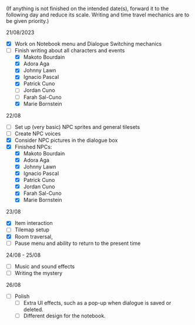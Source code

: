 
(If anything is not finished on the intended date(s), forward it to the following day and reduce its scale. Writing and time travel mechanics are to be given priority.)

21/08/2023
- [x] Work on Notebook menu and Dialogue Switching mechanics
- [ ] Finish writing about all characters and events
	- [x] Makoto Bourdain
	- [x] Adora Aga
	- [x] Johnny Lawn
	- [x] Ignacio Pascal
	- [x] Patrick Cuno
	- [ ] Jordan Cuno
	- [ ] Farah Sal-Cuno
	- [x] Marie Bornstein

22/08
- [ ] Set up (very basic) NPC sprites and general tilesets
- [ ] Create NPC voices
- [x] Consider NPC pictures in the dialogue box
- [x] Finished NPCs:
	- [x] Makoto Bourdain
	- [x] Adora Aga
	- [x] Johnny Lawn
	- [x] Ignacio Pascal
	- [x] Patrick Cuno
	- [x] Jordan Cuno
	- [x] Farah Sal-Cuno
	- [x] Marie Bornstein

23/08
- [x] Item interaction
- [ ] Tilemap setup
- [x] Room traversal,
- [ ] Pause menu and ability to return to the present time

24/08 - 25/08
- [ ] Music and sound effects
- [ ] Writing the mystery

26/08
- [ ] Polish
	- [ ] Extra UI effects, such as a pop-up when dialogue is saved or deleted.
	- [ ] Different design for the notebook.